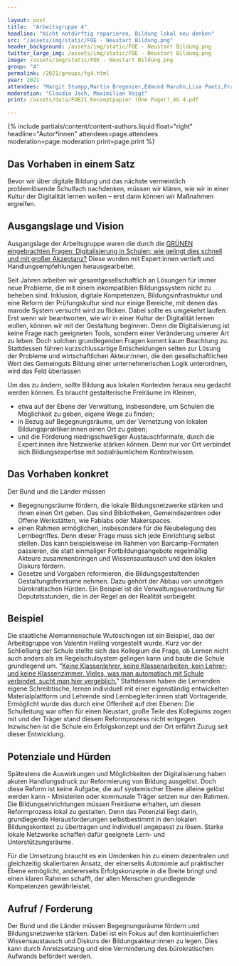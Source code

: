 ```yaml
---

layout: post
title:  "Arbeitsgruppe 4"
headline: "Nicht notdürftig reparieren, Bildung lokal neu denken"
src: "/assets/img/static/FOE - Neustart Bildung.png"
header_background: /assets/img/static/FOE - Neustart Bildung.png
twitter_large_img: /assets/img/static/FOE - Neustart Bildung.png
image: /assets/img/static/FOE - Neustart Bildung.png
group: "4"
permalink: /2021/groups/fg4.html
year: 2021
attendees: "Margit Stumpp,Martin Bregenzer,Edmund Maruhn,Lisa Paetz,Franziska Baum,Benjamin Eugster,Gottfried Wolmeringer"
moderation: "Claudia Jach, Maximilian Voigt"
print: /assets/data/FOE21_Konzeptpapier (One Pager)_AG 4.pdf

---
```


{% include partials/content/content-authors.liquid float="right" headline="Autor*innen" attendees=page.attendees moderation=page.moderation print=page.print %}

## Das Vorhaben in einem Satz

Bevor wir über digitale Bildung und das nächste vermeintlich problemlösende Schulfach nachdenken, müssen wir klären, wie wir in einer Kultur der Digitalität lernen wollen – erst dann können wir Maßnahmen ergreifen.


## Ausgangslage und Vision

Ausgangslage der Arbeitsgruppe waren die durch die [GRÜNEN eingebrachten Fragen: Digitalisierung in Schulen; wie gelingt dies schnell und mit großer Akzeptanz?](/assets/data/FOE21_Pitch-Leitfaden_Grüne.pdf) Diese wurden mit Expert:innen vertieft und Handlungsempfehlungen herausgearbeitet.

Seit Jahren arbeiten wir gesamtgesellschaftlich an Lösungen für immer neue Probleme, die mit einem inkompatiblen Bildungssystem nicht zu beheben sind. Inklusion, digitale Kompetenzen, Bildungsinfrastruktur und eine Reform der Prüfungskultur sind nur einige Bereiche, mit denen das marode System versucht wird zu flicken. Dabei sollte es umgekehrt laufen: Erst wenn wir beantworten, wie wir in einer Kultur der Digitalität lernen wollen, können wir mit der Gestaltung beginnen. Denn die Digitalisierung ist keine Frage nach geeigneten Tools, sondern einer Veränderung unserer Art zu leben. Doch solchen grundlegenden Fragen kommt kaum Beachtung zu. Stattdessen führen kurzschlussartige Entscheidungen selten zur Lösung der Probleme und wirtschaftlichen Akteur:innen, die den gesellschaftlichen Wert des Gemeinguts Bildung einer unternehmerischen Logik unterordnen, wird das Feld überlassen

Um das zu ändern, sollte Bildung aus lokalen Kontexten heraus neu gedacht werden können. Es braucht gestalterische Freiräume im Kleinen,

* etwa auf der Ebene der Verwaltung, insbesondere, um Schulen die Möglichkeit zu geben, eigene Wege zu finden;
* in Bezug auf Begegnungsräume, um der Vernetzung von lokalen Bildungspraktiker:innen einen Ort zu geben;
* und die Förderung niedrigschwelliger Austauschformate, durch die Expert:innen ihre Netzwerke stärken können. Denn nur vor Ort verbindet sich Bildungsexpertise mit sozialräumlichem Kontextwissen.


## Das Vorhaben konkret

Der Bund und die Länder müssen
* Begegnungsräume fördern, die lokale Bildungsnetzwerke stärken und ihnen einen Ort geben. Das sind Bibliotheken, Gemeindezentren oder Offene Werkstätten, wie Fablabs oder Makerspaces.
* einen Rahmen ermöglichen, insbesondere für die Neubelegung des Lernbegriffes. Denn dieser Frage muss sich jede Einrichtung selbst stellen. Das kann beispielsweise im Rahmen von Barcamp-Formaten passieren, die statt einmaliger Fortbildungsangebote regelmäßig Akteure zusammenbringen und Wissensaustausch und den lokalen Diskurs fördern.
* Gesetze und Vorgaben reformieren, die Bildungsgestaltenden Gestaltungsfreiräume nehmen. Dazu gehört der Abbau von unnötigen bürokratischen Hürden. Ein Beispiel ist die Verwaltungsverordnung für Deputatsstunden, die in der Regel an der Realität vorbeigeht.


## Beispiel

Die staatliche Alemannenschule Wutöschingen ist ein Beispiel, das der Arbeitsgruppe von Valentin Helling vorgestellt wurde. Kurz vor der Schließung der Schule stellte sich das Kollegium die Frage, ob Lernen nicht auch anders als im Regelschulsystem gelingen kann und baute die Schule grundlegend um. “[Keine Klassenlehrer, keine Klassenarbeiten, kein Lehrer- und keine Klassenzimmer. Vieles, was man automatisch mit Schule verbindet, sucht man hier vergeblich.](https://www.brandeins.de/magazine/brand-eins-wirtschaftsmagazin/2020/eigensinn/alemannenschule-wutoeschingen-schule-machen)” Stattdessen haben die Lernenden eigene Schreibtische, lernen individuell mit einer eigenständig entwickelten Materialplattform und Lehrende sind Lernbegleiter:innen statt Vortragende. Ermöglicht wurde das durch eine Offenheit auf drei Ebenen: Die Schulleitung war offen für einen Neustart, große Teile des Kollegiums zogen mit und der Träger stand diesem Reformprozess nicht entgegen. Inzwischen ist die Schule ein Erfolgskonzept und der Ort erfährt Zuzug seit dieser Entwicklung.


## Potenziale und Hürden

Spätestens die Auswirkungen und Möglichkeiten der Digitalisierung haben akuten Handlungsdruck zur Reformierung von Bildung ausgelöst. Doch diese Reform ist keine Aufgabe, die auf systemischer Ebene alleine gelöst werden kann - Ministerien oder kommunale Träger setzen nur den Rahmen. Die Bildungseinrichtungen müssen Freiräume erhalten, um diesen Reformprozess lokal zu gestalten. Denn das Potenzial liegt darin, grundlegende Herausforderungen selbstbestimmt in den lokalen Bildungskontext zu übertragen und individuell angepasst zu lösen. Starke lokale Netzwerke schaffen dafür geeignete Lern- und Unterstützungsräume.

Für die Umsetzung braucht es ein Umdenken hin zu einem dezentralen und gleichzeitig skalierbaren Ansatz, der einerseits Autonomie auf praktischer Ebene ermöglicht, andererseits Erfolgskonzepte in die Breite bringt und einen klaren Rahmen schafft, der allen Menschen grundlegende Kompetenzen gewährleistet.

## Aufruf / Forderung

Der Bund und die Länder müssen Begegnungsräume fördern und Bildungsnetzwerke stärken. Dabei ist ein Fokus auf den kontinuierlichen Wissensaustausch und Diskurs der Bildungsakteur:innen zu legen. Dies kann durch Anreizsetzung und eine Verminderung des bürokratischen Aufwands befördert werden. 
